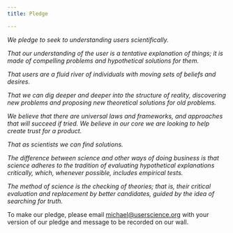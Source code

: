 ```yaml
---
title: Pledge

---
```

_We pledge to seek to understanding users scientifically._

_That our understanding of the user is a tentative explanation of things; it is made of compelling problems and hypothetical solutions for them._

_That users are a fluid river of individuals with moving sets of beliefs and desires._

_That we can dig deeper and deeper into the structure of reality, discovering new problems and proposing new theoretical solutions for old problems._

_We believe that there are universal laws and frameworks, and approaches that will succeed if tried. We believe in our core we are looking to help create trust for a product._

_That as scientists we can find solutions._

_The difference between science and other ways of doing business is that science adheres to the tradition of evaluating hypothetical explanations critically, which, whenever possible, includes empirical tests._

_The method of science is the checking of theories; that is, their critical evaluation and replacement by better candidates, guided by the idea of searching for truth._

To make our pledge, please email [michael@userscience.org](mailto:michael@userscience.org "michael@userscience.org") with your version of our pledge and message to be recorded on our wall.